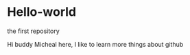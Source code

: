 # Hello-world
the first repository

Hi buddy
Micheal here, I like to learn more things about github
